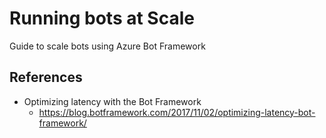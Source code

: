 # Running bots at Scale
Guide to scale bots using Azure Bot Framework

## References

- Optimizing latency with the Bot Framework
  - https://blog.botframework.com/2017/11/02/optimizing-latency-bot-framework/
